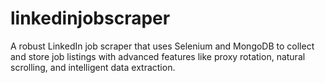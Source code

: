 # linkedinjobscraper
A robust LinkedIn job scraper that uses Selenium and MongoDB to collect and store job listings with advanced features like proxy rotation, natural scrolling, and intelligent data extraction.
